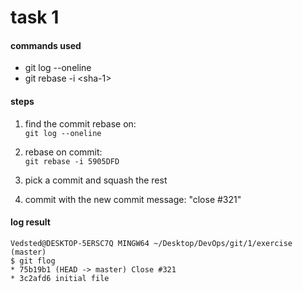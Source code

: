 # task 1

#### commands used

* git log --oneline
* git rebase -i  \<sha-1>


#### steps

1. find the commit rebase on:  
```git log --oneline```  

2. rebase on commit:  
```git rebase -i 5905DFD```

3. pick a commit and squash the rest

4. commit with the new commit message: "close #321"


#### log result

```
Vedsted@DESKTOP-5ERSC7Q MINGW64 ~/Desktop/DevOps/git/1/exercise (master)
$ git flog
* 75b19b1 (HEAD -> master) Close #321
* 3c2afd6 initial file
```